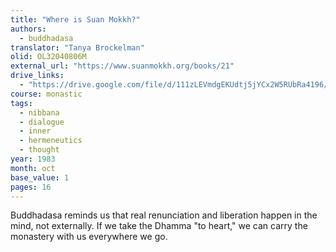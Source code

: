 ```yaml
---
title: "Where is Suan Mokkh?"
authors:
  - buddhadasa
translator: "Tanya Brockelman"
olid: OL32040806M
external_url: "https://www.suanmokkh.org/books/21"
drive_links:
  - "https://drive.google.com/file/d/111zLEVmdgEKUdtj5jYCx2W5RUbRa4196/view?usp=drivesdk"
course: monastic
tags:
  - nibbana
  - dialogue
  - inner
  - hermeneutics
  - thought
year: 1983
month: oct
base_value: 1
pages: 16
---
```


Buddhadasa reminds us that real renunciation and liberation happen in the mind, not externally. If we take the Dhamma "to heart," we can carry the monastery with us everywhere we go.

